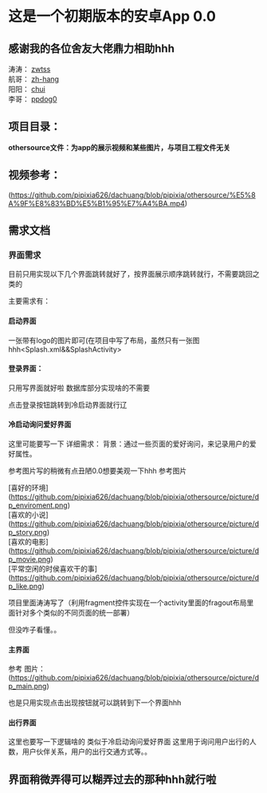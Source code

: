 # 这是一个初期版本的安卓App 0.0


## 感谢我的各位舍友大佬鼎力相助hhh
涛涛： [zwtss](https://github.com/zwt-ss)<br>
航哥： [zh-hang](https://github.com/zh-hang)<br>
阳阳： [chui](https://github.com/Blow-away)<br>
李哥： [ppdog0](https://github.com/ppdog0)<br>

## 项目目录：
<strong>othersource文件：为app的展示视频和某些图片，与项目工程文件无关</strong>
## 视频参考：
(https://github.com/pipixia626/dachuang/blob/pipixia/othersource/%E5%8A%9F%E8%83%BD%E5%B1%95%E7%A4%BA.mp4)

## 需求文档

### 界面需求
目前只用实现以下几个界面跳转就好了，按界面展示顺序跳转就行，不需要跳回之类的

主要需求有：
#### 启动界面
一张带有logo的图片即可(在项目中写了布局，虽然只有一张图hhh<Splash.xml&&SplashActivity>

#### 登录界面：

只用写界面就好啦
数据库部分实现啥的不需要

点击登录按钮跳转到冷启动界面就行辽

#### 冷启动询问爱好界面

这里可能要写一下
详细需求：
背景：通过一些页面的爱好询问，来记录用户的爱好属性。

参考图片写的稍微有点丑陋0.0想要美观一下hhh
参考图片<br>

[喜好的环境] (https://github.com/pipixia626/dachuang/blob/pipixia/othersource/picture/dp_enviroment.png)<br>
[喜欢的小说] (https://github.com/pipixia626/dachuang/blob/pipixia/othersource/picture/dp_story.png)<br>
[喜欢的电影] (https://github.com/pipixia626/dachuang/blob/pipixia/othersource/picture/dp_movie.png)<br>
[平常空闲的时侯喜欢干的事] (https://github.com/pipixia626/dachuang/blob/pipixia/othersource/picture/dp_like.png)<br>



项目里面涛涛写了（利用fragment控件实现在一个activity里面的fragout布局里面针对多个类似的不同页面的统一部署）

但没咋子看懂。。

#### 主界面  

参考 图片：(https://github.com/pipixia626/dachuang/blob/pipixia/othersource/picture/dp_main.png)

也是只用实现点击出现按钮就可以跳转到下一个界面hhh

 
#### 出行界面
这里也要写一下逻辑啥的
类似于冷启动询问爱好界面
这里用于询问用户出行的人数，用户伙伴关系，用户的出行交通方式等。。

## 界面稍微弄得可以糊弄过去的那种hhh就行啦

